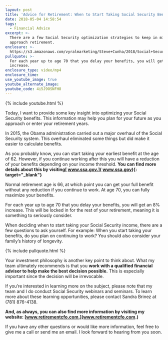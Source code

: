 ```yaml
---
layout: post
title: 'Advice for Retirement: When to Start Taking Social Security Benefits'
date: 2018-05-04 14:58:54
tags:
  - Financial Advice
excerpt: >-
  There are a few Social Security optimization strategies to keep in mind as you
  approach retirement.
enclosure: >-
  https://s3.amazonaws.com/vyralmarketing/Steve+Cunha/2018/Social+Security+Optimization+Strategies.mp4
pullquote: >-
  For each year up to age 70 that you delay your benefits, you will get an 8%
  increase.
enclosure_type: video/mp4
enclosure_time:
use_youtube_image: true
youtube_alternate_image:
youtube_code: 4i5J9OSNFH8
---
```


{% include youtube.html %}

Today, I want to provide some key insight into optimizing your Social Security benefits. This information may help you plan for your future as you approach or enter your retirement years.

In 2015, the Obama administration carried out a major overhaul of the Social Security system. This overhaul eliminated some things but did make it easier to calculate benefits.

As you probably know, you can start taking your earliest benefit at the age of 62. However, if you continue working after this you will have a reduction of your benefits depending on your income threshold. **You can find more details about this by visiting[ www.ssa.gov.]( www.ssa.gov){: target="_blank"}**

Normal retirement age is 66, at which point you can get your full benefit without any reduction if you continue to work. At age 70, you can fully maximize your benefits.

For each year up to age 70 that you delay your benefits, you will get an 8% increase. This will be locked in for the rest of your retirement, meaning it is something to seriously consider.

When deciding when to start taking your Social Security income, there are a few questions to ask yourself. For example: When you start taking your benefits, do you plan on continuing to work? You should also consider your family’s history of longevity.

{% include pullquote.html %}

Your investment philosophy is another key point to think about. What my team ultimately recommends is that you **work with a qualified financial advisor to help make the best decision possible.** This is especially important since the decision will be irrevocable.

If you’re interested in learning more on the subject, please note that my team and I do conduct Social Security webinars and seminars. To learn more about these learning opportunities, please contact Sandra Brinez at (781) 876-4138.

**And, as always, you can also find more information by visiting my website: [www.retirementcfo.com.](www.retirementcfo.com.)**

If you have any other questions or would like more information, feel free to give me a call or send me an email. I look forward to hearing from you soon.

&nbsp;